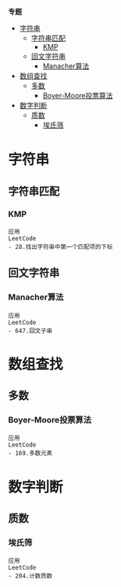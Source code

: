 **专题**
- [字符串](#字符串)
  - [字符串匹配](#字符串匹配)
    - [KMP](#kmp)
  - [回文字符串](#回文字符串)
    - [Manacher算法](#manacher算法)
- [数组查找](#数组查找)
  - [多数](#多数)
    - [Boyer-Moore投票算法](#boyer-moore投票算法)
- [数字判断](#数字判断)
  - [质数](#质数)
    - [埃氏筛](#埃氏筛)

# 字符串 #
## 字符串匹配 ##
### KMP ###
```
应用
LeetCode
- 28.找出字符串中第一个匹配项的下标
```

## 回文字符串 ##
### Manacher算法 ###
```
应用
LeetCode
- 647.回文子串
```

# 数组查找 #
## 多数 ##
### Boyer-Moore投票算法 ###
```
应用
LeetCode
- 169.多数元素
```

# 数字判断 #
## 质数 ##
### 埃氏筛 ###
```
应用
LeetCode
- 204.计数质数
```